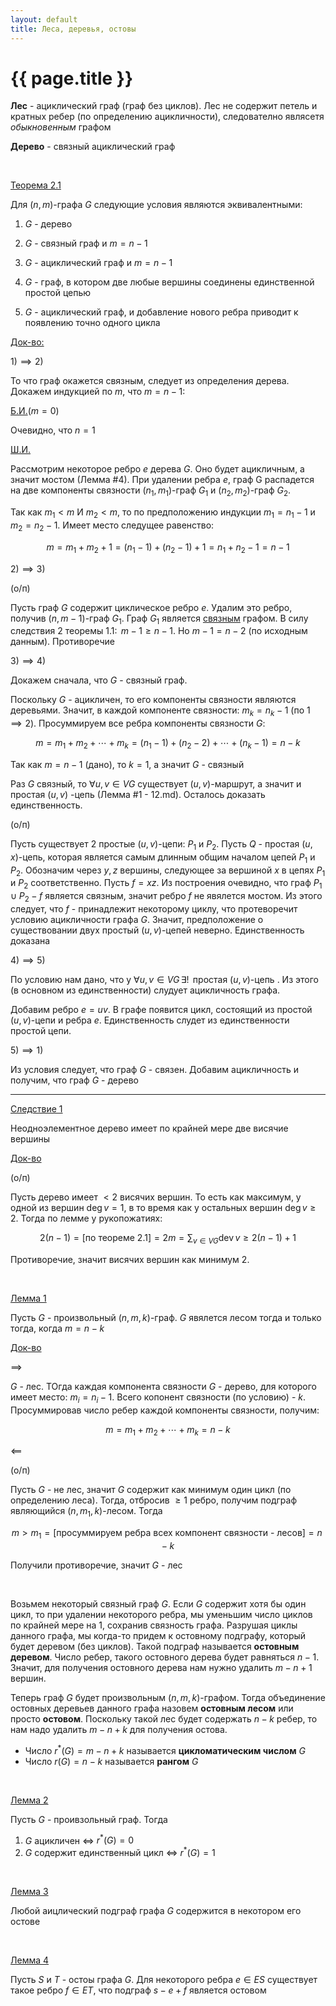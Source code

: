 ```yaml
---
layout: default
title: Леса, деревья, остовы
---
```


# {{ page.title }}

**Лес** - ациклический граф (граф без циклов). Лес не содержит петель и кратных ребер (по определению ацикличности), следователно являсетя *обыкновенным* графом

**Дерево** - связный ациклический граф

&nbsp;

<u>Теорема 2.1</u>

Для $(n,m)$-графа $G$ следующие условия являются эквивалентными:

1. $G$ - дерево

2. $G$ - связный граф и $m = n - 1$

3. $G$ - ациклический граф и $m = n - 1$

4. $G$ - граф, в котором две любые вершины соединены единственной простой цепью

5. $G$ - ациклический граф, и добавление нового ребра приводит к появлению точно одного цикла

<u>Док-во:</u>

$1) \implies 2)$

То что граф окажется связным, следует из определения дерева. Докажем индукцией по $m$, что $m = n - 1$:

<u>Б.И.</u>($m = 0$)

Очевидно, что $n = 1$

<u>Ш.И.</u>

Рассмотрим некоторое ребро $e$ дерева $G$. Оно будет ацикличным, а значит мостом (Лемма #4). При удалении ребра $e$, граф G распадется на две компоненты связности $(n_1, m_1)$-граф $G_1$ и $(n_2, m_2)$-граф $G_2$.

Так как $m_1 < m$ И $m_2 < m$, то по предположению индукции $m_1 = n_1 - 1$ и $m_2 = n_2 - 1$.
Имеет место следущее равенство:

$$
m = m_1 + m_2 + 1 = (n_1 - 1) + (n_2 - 1) + 1 = n_1 + n_2 - 1 = n - 1
$$

$2) \implies 3)$

(о/п)

Пусть граф $G$ содержит циклическое ребро $e$. Удалим это ребро, получив $(n, m-1)$-граф $G_1$.
Граф $G_1$ является <u>связным</u> графом. В силу следствия 2 теоремы 1.1:  $\,m - 1 \ge n - 1$. Но $m - 1 = n - 2$ (по исходным данным). Противоречие

$3) \implies 4)$

Докажем сначала, что $G$ - связный граф.

Поскольку $G$ - ацикличен, то его компоненты связности являются деревьями. Значит, в каждой компоненте связности: $m_k = n_k - 1$ (по $1 \implies 2$).
Просуммируем все ребра компоненты связности $G$:

$$
m = m_1 + m_2 + \cdots + m_k = (n_1 - 1) + (n_2 - 2) + \cdots + (n_k - 1) = n - k
$$

Так как $m = n - 1$ (дано), то $k=1$, а значит $G$ - связный

Раз $G$ связный, то $\forall u,v \in VG$ существует $(u,v)$-маршрут, а значит и простая $(u,v)$
-цепь (Лемма #1 - 12.md). Осталось доказать единственность.

(о/п)

Пусть существует 2 простые $(u,v)$-цепи: $P_1$ и $P_2$. Пусть $Q$ - простая $(u,x)$-цепь, которая является самым длинным общим началом цепей $P_1$ и $P_2$. Обозначим через $y,z$ вершины, следующее за вершиной $x$ в цепях $P_1$ и $P_2$ соответственно.
Пусть $f=xz$. Из построения очевидно, что граф $P_1 \cup P_2 - f$ является связным, значит ребро $f$ не явялется мостом. Из этого следует, что $f$ - принадлежит некоторому циклу, что протеворечит условию ацикличности графа $G$. Значит, предположение о существовании двух простый $(u,v)$-цепей неверно. Единственность доказана

$4) \implies 5)$

По условию нам дано, что у $\forall u,v \in VG \, \exists! \, \text{ простая }(u,v)\text{-цепь}$
. Из этого (в основном из единственности) слудует ацикличность графа.

Добавим ребро $e=uv$. В графе появится цикл, состоящий из простой $(u,v)$-цепи и ребра $e$. Единственность слудет из единственности простой цепи.

$5) \implies 1)$

Из условия следует, что граф $G$ - связен. Добавим ацикличность и получим, что граф $G$ - дерево

___

<u>Следствие 1</u>

Неодноэлементное дерево имеет по крайней мере две висячие вершины

<u>Док-во</u>

(о/п)

Пусть дерево имеет $< 2$ висячих вершин. То есть как максимум, у одной из вершин $\text{deg}\,v = 1$,  в то время как у остальных вершин $\text{deg}\,v \ge 2$. Тогда по лемме у рукопожатиях:

$$
 2(n - 1) = [\text{по теореме 2.1}] = 2m = \sum_{v \in VG} \text{dev}\,v \ge 2(n-1) + 1
$$

Противоречие, значит висячих вершин как минимум 2.

&nbsp;

<u>Лемма 1</u>

Пусть $G$ - произвольный $(n, m, k)$-граф. $G$ явялется лесом тогда и только тогда, когда $m = n - k$

<u>Док-во</u>

$\implies$

$G$ - лес. ТОгда каждая компонента связности $G$ - дерево, для которого имеет место: $m_i = n_i - 1$. Всего копонент связности (по условию) - $k$. Просуммировав число ребер каждой компоненты связности, получим:

$$
m = m_1 + m_2 + \cdots + m_k = n - k
$$

$\impliedby$

(о/п)

Пусть $G$ - не лес, значит $G$ содержит как минимум один цикл (по определению леса). Тогда, отбросив $\ge 1$ ребро, получим подграф являющийся $(n, m_1, k)$-лесом. Тогда

$$
m > m_1 = [\text{просуммируем ребра всех компонент связности - лесов}] = n - k
$$

Получили противоречие, значит $G$ - лес

&nbsp;

Возьмем некоторый связный граф $G$. Если $G$ содержит хотя бы один цикл, то при удалении
некоторого ребра, мы  уменьшим число циклов по крайней мере на 1, сохранив связность графа.
Разрушая циклы данного графа, мы когда-то придем к остовному подграфу, который будет деревом
(без циклов). Такой подграф называется **остовным деревом**. Число ребер, такого остовного дерева будет равняться $n - 1$. Значит, для получения остовного дерева нам нужно удалить
$m - n + 1$ вершин.




Теперь граф $G$ будет произвольным $(n,m,k)$-графом. Тогда объединение остовных деревьев данного
графа назовем **остовным лесом** или просто **остовом**. Поскольку такой лес будет содержать
$n - k$ ребер, то нам надо удалить $m - n + k$ для получения остова.


+ Число $r^*(G) = m - n + k$ называется **цикломатическим числом** $G$
+ Число $r(G) = n - k$ называется **рангом** $G$

&nbsp;

<u>Лемма 2</u>

Пусть $G$ - проивзольный граф. Тогда

1. $G$ ацикличен $\iff$ $r^*(G) = 0$
2. $G$ содержит единственный цикл $\iff$ $r^*(G) = 1$

&nbsp;

<u>Лемма 3</u>

Любой аицлический подграф графа $G$ содержится в некотором его остове

&nbsp;

<u>Лемма 4</u>

Пусть $S$ и $T$ - остоы графа $G$. Для некоторого ребра $e \in ES$ существует такое ребро $f \in ET$, что подграф $s - e + f$ является остовом